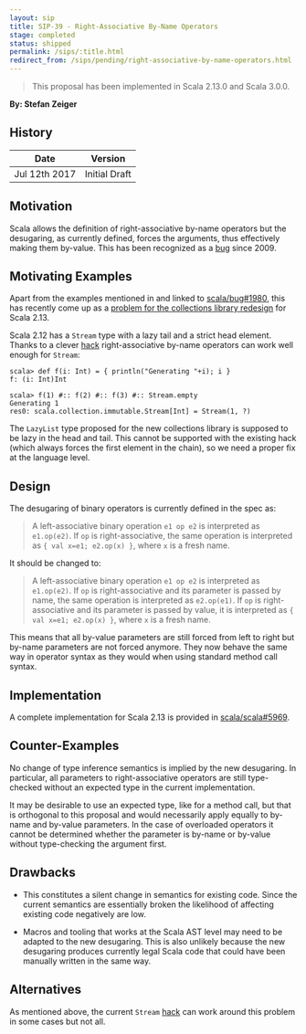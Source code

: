 ```yaml
---
layout: sip
title: SIP-39 - Right-Associative By-Name Operators
stage: completed
status: shipped
permalink: /sips/:title.html
redirect_from: /sips/pending/right-associative-by-name-operators.html
---
```


> This proposal has been implemented in Scala 2.13.0 and Scala 3.0.0.

**By: Stefan Zeiger**

## History

| Date          | Version       |
|---------------|---------------|
| Jul 12th 2017 | Initial Draft |

## Motivation

Scala allows the definition of right-associative by-name operators but the desugaring, as
currently defined, forces the arguments, thus effectively making them by-value. This has
been recognized as a [bug](https://github.com/scala/bug/issues/1980) since 2009.

## Motivating Examples

Apart from the examples mentioned in and linked to [scala/bug#1980](https://github.com/scala/bug/issues/1980),
this has recently come up as a [problem for the collections library redesign](https://github.com/scala/collection-strawman/issues/127)
for Scala 2.13.

Scala 2.12 has a `Stream` type with a lazy tail and a strict head element. Thanks to a clever
[hack](https://github.com/scala/scala/blob/9ab72a204ff3070ffabc3c06f3d381999da43fcd/src/library/scala/collection/immutable/Stream.scala#L1115-L1133)
right-associative by-name operators can work well enough for `Stream`:

    scala> def f(i: Int) = { println("Generating "+i); i }
    f: (i: Int)Int

    scala> f(1) #:: f(2) #:: f(3) #:: Stream.empty
    Generating 1
    res0: scala.collection.immutable.Stream[Int] = Stream(1, ?)

The `LazyList` type proposed for the new collections library is supposed to be lazy in the head and tail.
This cannot be supported with the existing hack (which always forces the first element in the chain), so we need
a proper fix at the language level.

## Design

The desugaring of binary operators is currently defined in the spec as:

> A left-associative binary
> operation `e1 op e2` is interpreted as `e1.op(e2)`. If `op` is
> right-associative, the same operation is interpreted as
> `{ val x=e1; e2.op(x) }`, where `x` is a fresh name.

It should be changed to:

> A left-associative binary
> operation `e1 op e2` is interpreted as `e1.op(e2)`. If `op` is
> right-associative and its parameter is passed by name, the same operation is interpreted as
> `e2.op(e1)`. If `op` is right-associative and its parameter is passed by value,
> it is interpreted as `{ val x=e1; e2.op(x) }`, where `x` is a fresh name.

This means that all by-value parameters are still forced from left to right but by-name
parameters are not forced anymore. They now behave the same way in operator syntax as they
would when using standard method call syntax.

## Implementation

A complete implementation for Scala 2.13 is provided in [scala/scala#5969](https://github.com/scala/scala/pull/5969).

## Counter-Examples

No change of type inference semantics is implied by the new desugaring. In particular, all parameters to
right-associative operators are still type-checked without an expected type in the current implementation.

It may be desirable to use an expected type, like for a method call, but that is orthogonal to this proposal
and would necessarily apply equally to by-name and by-value parameters. In the case of overloaded
operators it cannot be determined whether the parameter is by-name or by-value without type-checking the
argument first.

## Drawbacks

- This constitutes a silent change in semantics for existing code. Since the current semantics are essentially
  broken the likelihood of affecting existing code negatively are low.

- Macros and tooling that works at the Scala AST level may need to be adapted to the new desugaring. This is also
  unlikely because the new desugaring produces currently legal Scala code that could have been manually written in
  the same way.

## Alternatives

As mentioned above, the current `Stream`
[hack](https://github.com/scala/scala/blob/9ab72a204ff3070ffabc3c06f3d381999da43fcd/src/library/scala/collection/immutable/Stream.scala#L1115-L1133)
can work around this problem in some cases but not all.
